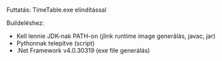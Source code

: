 Futtatás: TimeTable.exe elindítással

Buildeléshez: 
  - Kell lennie JDK-nak PATH-on (jlink runtime image generálás, javac, jar)
  - Pythonnak telepítve (script)
  - .Net Framework v4.0.30319 (exe file generálás)
